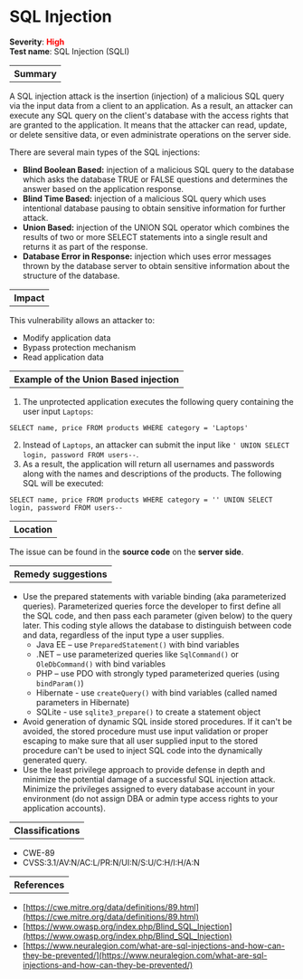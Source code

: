 # SQL Injection

<b>Severity</b>: <b><font color="red">High</font></b><br>
<b>Test name</b>: SQL Injection (SQLI)

<table id="simple-table">
    <tr>
        <th><strong>Summary</strong></th>
    </tr>
</table>

A SQL injection attack is the insertion (injection) of a malicious SQL query via the input data from a client to an application. 
As a result, an attacker can execute any SQL query on the client's database with the access rights that are granted to the application.  It means that the attacker can read, update, or delete sensitive data, or even administrate operations on the server side.

There are several main types of the SQL injections:
* **Blind Boolean Based:** injection of a malicious SQL query to the database which asks the database TRUE or FALSE questions and determines the answer based on the application response.
* **Blind Time Based:** injection of a malicious SQL query which uses intentional database pausing to obtain sensitive information for further attack.
* **Union Based:** injection of the UNION SQL operator which combines the results of two or more SELECT statements into a single result and returns it as part of the response.
* **Database Error in Response:** injection which uses error messages thrown by the database server to obtain sensitive information about the structure of the database.

<table id="simple-table">
    <tr>
        <th><strong>Impact</strong></th>
    </tr>
</table>

This vulnerability allows an attacker to:
* Modify application data
* Bypass protection mechanism
* Read application data

<table id="simple-table">
    <tr>
        <th><strong>Example of the Union Based injection</strong></th>
    </tr>
</table>

1. The unprotected application executes the following query containing the user input `Laptops`:
```
SELECT name, price FROM products WHERE category = 'Laptops'
```
2. Instead of `Laptops`, an attacker can submit the input like ` ' UNION SELECT login, password FROM users-- `. 
3. As a result, the application will return all usernames and passwords along with the names and descriptions of the products. The following SQL will be executed: 

```
SELECT name, price FROM products WHERE category = '' UNION SELECT login, password FROM users--
```


<table id="simple-table">
    <tr>
        <th><strong>Location</strong></th>
    </tr>
</table>

The issue can be found in the **source code** on the **server side**.


<table id="simple-table">
    <tr>
        <th><strong>Remedy suggestions</strong></th>
    </tr>
</table>

* Use the prepared statements with variable binding (aka parameterized queries). Parameterized queries force the developer to first define all the SQL code, and then pass each parameter (given below) to the query later. This coding style allows the database to distinguish between code and data, regardless of the input type a user supplies.
    * Java EE – use `PreparedStatement()` with bind variables
    * .NET – use parameterized queries like `SqlCommand()` or `OleDbCommand()` with bind variables
    * PHP – use PDO with strongly typed parameterized queries (using `bindParam()`)
    * Hibernate - use  `createQuery()` with bind variables (called named parameters in Hibernate)
    * SQLite - use `sqlite3_prepare()` to create a statement object
* Avoid generation of dynamic SQL inside stored procedures. If it can't be avoided, the stored procedure must use input validation or proper escaping to make sure that all user supplied input to the stored procedure can't be used to inject SQL code into the dynamically generated query.
* Use the least privilege approach to provide defense in depth and minimize the potential damage of a successful SQL injection attack. Minimize the privileges assigned to every database account in your environment (do not assign DBA or admin type access rights to your application accounts).

<table id="simple-table">
    <tr>
        <th><strong>Classifications</strong></th>
    </tr>
</table>

* CWE-89
* CVSS:3.1/AV:N/AC:L/PR:N/UI:N/S:U/C:H/I:H/A:N


<table id="simple-table">
    <tr>
        <th><strong>References</strong></th>
    </tr>
</table>

* [https://cwe.mitre.org/data/definitions/89.html](https://cwe.mitre.org/data/definitions/89.html)
* [https://www.owasp.org/index.php/Blind_SQL_Injection](https://www.owasp.org/index.php/Blind_SQL_Injection)
* [https://www.neuralegion.com/what-are-sql-injections-and-how-can-they-be-prevented/](https://www.neuralegion.com/what-are-sql-injections-and-how-can-they-be-prevented/)